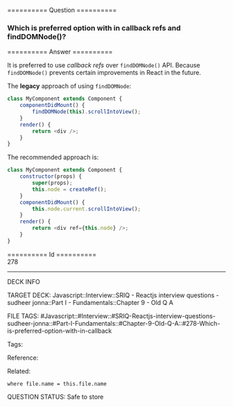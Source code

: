========== Question ==========  

### Which is preferred option with in callback refs and findDOMNode()?  

========== Answer ==========  

It is preferred to use _callback refs_ over `findDOMNode()` API. Because
`findDOMNode()` prevents certain improvements in React in the future.

The **legacy** approach of using `findDOMNode`:

```javascript
class MyComponent extends Component {
    componentDidMount() {
        findDOMNode(this).scrollIntoView();
    }
    render() {
        return <div />;
    }
}
```

The recommended approach is:

```javascript
class MyComponent extends Component {
    constructor(props) {
        super(props);
        this.node = createRef();
    }
    componentDidMount() {
        this.node.current.scrollIntoView();
    }
    render() {
        return <div ref={this.node} />;
    }
}
```

========== Id ==========  
278

---

DECK INFO

TARGET DECK: Javascript::Interview::SRIQ - Reactjs interview questions - sudheer jonna::Part I - Fundamentals::Chapter 9 - Old Q A

FILE TAGS: #Javascript::#Interview::#SRIQ-Reactjs-interview-questions-sudheer-jonna::#Part-I-Fundamentals::#Chapter-9-Old-Q-A::#278-Which-is-preferred-option-with-in-callback

Tags:

Reference:

Related:

```dataview
where file.name = this.file.name
```
QUESTION STATUS: Safe to store
